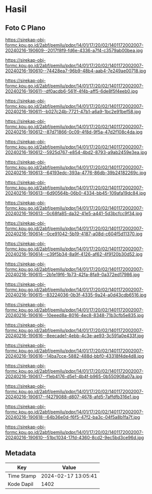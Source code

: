 # Hasil

## Foto C Plano

https://sirekap-obj-formc.kpu.go.id/2abf/pemilu/pdpr/14/01/17/20/02/1401172002007-20240216-190609--2017f8f9-fd6e-4336-a7f4-c3579ab00bea.jpg

https://sirekap-obj-formc.kpu.go.id/2abf/pemilu/pdpr/14/01/17/20/02/1401172002007-20240216-190610--74428ea7-96b9-48b4-aab4-7e249ae00718.jpg

https://sirekap-obj-formc.kpu.go.id/2abf/pemilu/pdpr/14/01/17/20/02/1401172002007-20240216-190611--df0acdb6-561f-4f4b-aff5-6de8f5f4eeb0.jpg

https://sirekap-obj-formc.kpu.go.id/2abf/pemilu/pdpr/14/01/17/20/02/1401172002007-20240216-190611--b027c24b-7721-47b1-a6a9-1bc2e91bef58.jpg

https://sirekap-obj-formc.kpu.go.id/2abf/pemilu/pdpr/14/01/17/20/02/1401172002007-20240216-190612--87d71866-0c09-4f8d-9f5a-47d2f108c4da.jpg

https://sirekap-obj-formc.kpu.go.id/2abf/pemilu/pdpr/14/01/17/20/02/1401172002007-20240216-190612--5925d767-e854-4bd2-8793-a9ab2459e3ea.jpg

https://sirekap-obj-formc.kpu.go.id/2abf/pemilu/pdpr/14/01/17/20/02/1401172002007-20240216-190613--64193edc-393a-4776-86db-39b24182269c.jpg

https://sirekap-obj-formc.kpu.go.id/2abf/pemilu/pdpr/14/01/17/20/02/1401172002007-20240216-190613--6d90564b-06b0-4334-bb45-109afa19dc84.jpg

https://sirekap-obj-formc.kpu.go.id/2abf/pemilu/pdpr/14/01/17/20/02/1401172002007-20240216-190613--0c68fa85-da32-41e5-a441-5d3bcfcc9f34.jpg

https://sirekap-obj-formc.kpu.go.id/2abf/pemilu/pdpr/14/01/17/20/02/1401172002007-20240216-190614--0ce91042-5b19-4187-a08d-c604f5d11370.jpg

https://sirekap-obj-formc.kpu.go.id/2abf/pemilu/pdpr/14/01/17/20/02/1401172002007-20240216-190614--c39f5b34-8a9f-4126-af62-4f9120b30d52.jpg

https://sirekap-obj-formc.kpu.go.id/2abf/pemilu/pdpr/14/01/17/20/02/1401172002007-20240216-190615--2b1e19f6-1b73-42fa-8fa9-0a372ed17986.jpg

https://sirekap-obj-formc.kpu.go.id/2abf/pemilu/pdpr/14/01/17/20/02/1401172002007-20240216-190615--83224036-0b3f-4335-9a24-a0d43cdb6516.jpg

https://sirekap-obj-formc.kpu.go.id/2abf/pemilu/pdpr/14/01/17/20/02/1401172002007-20240216-190616--10eeed8a-8016-4ec8-8348-71b3cfb5e835.jpg

https://sirekap-obj-formc.kpu.go.id/2abf/pemilu/pdpr/14/01/17/20/02/1401172002007-20240216-190616--8eecade1-4ebb-4c3e-ae93-3c591a0e433f.jpg

https://sirekap-obj-formc.kpu.go.id/2abf/pemilu/pdpr/14/01/17/20/02/1401172002007-20240216-190616--14ba7cce-5882-488d-bbf0-43318f4de4d8.jpg

https://sirekap-obj-formc.kpu.go.id/2abf/pemilu/pdpr/14/01/17/20/02/1401172002007-20240216-190617--f1eb4176-d5e1-4b4f-b965-0b550908a07a.jpg

https://sirekap-obj-formc.kpu.go.id/2abf/pemilu/pdpr/14/01/17/20/02/1401172002007-20240216-190617--f4279088-d807-4678-afd5-7affdfb316e1.jpg

https://sirekap-obj-formc.kpu.go.id/2abf/pemilu/pdpr/14/01/17/20/02/1401172002007-20240216-190618--64b36e0d-f6f5-47f2-ba3c-04f5a8b1fa7f.jpg

https://sirekap-obj-formc.kpu.go.id/2abf/pemilu/pdpr/14/01/17/20/02/1401172002007-20240216-190610--51bc1034-17fd-4360-8cd2-9ec5bd3ce96d.jpg


## Metadata

| Key        | Value               |
| ---------- | ------------------- |
| Time Stamp | 2024-02-17 13:05:41 |
| Kode Dapil | 1402                |



